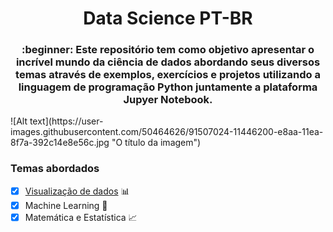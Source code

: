 <h1 align="center">Data Science PT-BR</h1>
<h3 align="center">:beginner: Este repositório tem como objetivo apresentar o incrível mundo da ciência de dados abordando seus diversos temas através de exemplos, exercícios e projetos utilizando a linguagem de programação Python juntamente a plataforma Jupyer Notebook.</h3>
![Alt text](https://user-images.githubusercontent.com/50464626/91507024-11446200-e8aa-11ea-8f7a-392c14e8e56c.jpg "O título da imagem")




### Temas abordados

- [x] [Visualização de dados](https://github.com/LucasKiraly/DataScience-PTBR/tree/master/Visualização%20de%20dados) :bar_chart:
- [x] Machine Learning :robot:
- [x] Matemática e Estatística :chart_with_upwards_trend:
